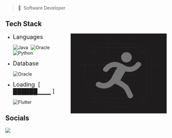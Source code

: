 > :bust_in_silhouette:&nbsp;&nbsp;Software Developer

## Tech Stack

 <img  align="right" height="250px"  width="300px" src="images/runner-icon.png"/>

- <font size="4">Languages</font>

  ![Java](https://img.shields.io/badge/java-%23ED8B00.svg?style=for-the-badge&logo=openjdk&logoColor=white)&nbsp;&nbsp;![Oracle](https://img.shields.io/badge/PL%2FSQL-41454A?style=for-the-badge&logo=oracle&logoColor=white)&nbsp;&nbsp;![Python](https://img.shields.io/badge/python-3670A0?style=for-the-badge&logo=python&logoColor=ffdd54)

- <font size="4">Database</font>

  ![Oracle](https://img.shields.io/badge/Oracle-F80000?style=for-the-badge&logo=oracle&logoColor=white)

- <font size="4">Loading&nbsp;&nbsp;[ ██████▁▁▁ ]</font>

  ![Flutter](https://img.shields.io/badge/Flutter-02569B?style=for-the-badge&logo=flutter&logoColor=wihte)

<!-- ### Pending... -->

## Socials

<p align="left"> <a href="https://www.linkedin.com/in/fu-liu-2523-ca/" target="_blank" rel="noreferrer"><img src="https://img.shields.io/badge/linkedin-%230077B5.svg?style=for-the-badge&logo=linkedin&logoColor=white"/></a></p>
